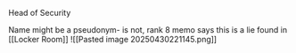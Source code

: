 Head of Security

Name might be a pseudonym- is not, rank 8 memo says this is a lie
found in [[Locker Room]]
![[Pasted image 20250430221145.png]]